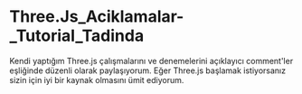 # Three.Js_Aciklamalar-_Tutorial_Tadinda
Kendi yaptığım Three.js çalışmalarını ve denemelerini açıklayıcı comment'ler eşliğinde düzenli olarak paylaşıyorum. Eğer Three.js başlamak istiyorsanız sizin için iyi bir kaynak olmasını ümit ediyorum. 
